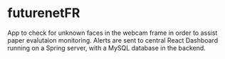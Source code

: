 # futurenetFR


App to check for unknown faces in the webcam frame in order to assist paper evalutaion monitoring. Alerts are sent to central React Dashboard running on a Spring server, with a MySQL database in the backend.
